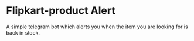 # Flipkart-product Alert
A simple telegram bot which alerts you when the item you are looking for is back in stock.
